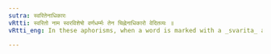 ```yaml
---
sutra: स्वरितेनाधिकारः
vRtti: स्वरितो नाम स्वरविशेषो वर्णधर्म्मः तेन चिह्नेनाधिकारो वेदितव्यः ॥
vRtti_eng: In these aphorisms, when a word is marked with a _svarita_ accent, by that an _adhikara_ or a governing rule is to be understood.

---
```

